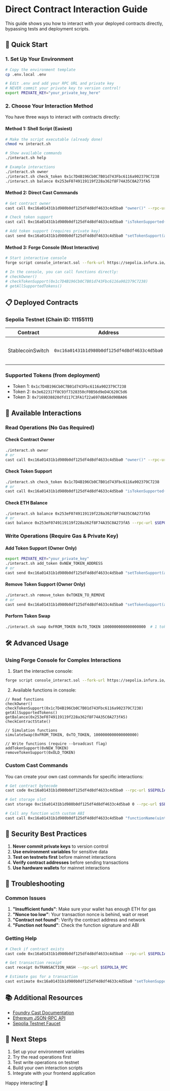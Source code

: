 # Direct Contract Interaction Guide

This guide shows you how to interact with your deployed contracts directly, bypassing tests and deployment scripts.

## 🚀 Quick Start

### 1. Set Up Your Environment

```bash
# Copy the environment template
cp .env.local .env

# Edit .env and add your RPC URL and private key
# NEVER commit your private key to version control!
export PRIVATE_KEY="your_private_key_here"
```

### 2. Choose Your Interaction Method

You have three ways to interact with contracts directly:

#### Method 1: Shell Script (Easiest)
```bash
# Make the script executable (already done)
chmod +x interact.sh

# Show available commands
./interact.sh help

# Example interactions
./interact.sh owner
./interact.sh check_token 0x1c7D4B196Cb0C7B01d743Fbc6116a902379C7238
./interact.sh balance 0x253eF0749119119f228a362f8F74A35C0A273fA5
```

#### Method 2: Direct Cast Commands
```bash
# Get contract owner
cast call 0xc16a01431b1d980b0df125df4d8df4633c4d5ba0 "owner()" --rpc-url https://sepolia.infura.io/v3/YOUR_KEY

# Check token support
cast call 0xc16a01431b1d980b0df125df4d8df4633c4d5ba0 "isTokenSupported(address)" 0x1c7D4B196Cb0C7B01d743Fbc6116a902379C7238 --rpc-url https://sepolia.infura.io/v3/YOUR_KEY

# Add token support (requires private key)
cast send 0xc16a01431b1d980b0df125df4d8df4633c4d5ba0 "setTokenSupport(address,bool)" 0xNEW_TOKEN_ADDRESS true --private-key $PRIVATE_KEY --rpc-url https://sepolia.infura.io/v3/YOUR_KEY
```

#### Method 3: Forge Console (Most Interactive)
```bash
# Start interactive console
forge script console_interact.sol --fork-url https://sepolia.infura.io/v3/YOUR_KEY --interactive

# In the console, you can call functions directly:
# checkOwner()
# checkTokenSupport(0x1c7D4B196Cb0C7B01d743Fbc6116a902379C7238)
# getAllSupportedTokens()
```

## 📋 Deployed Contracts

### Sepolia Testnet (Chain ID: 11155111)

| Contract | Address | Description |
|----------|---------|-------------|
| StablecoinSwitch | `0xc16a01431b1d980b0df125df4d8df4633c4d5ba0` | Main stablecoin switching contract |

### Supported Tokens (from deployment)
- Token 1: `0x1c7D4B196Cb0C7B01d743Fbc6116a902379C7238`
- Token 2: `0x3e622317f8C93f7328350cF0B56d9eD4C620C5d6`
- Token 3: `0x7169D38820dfd117C3FA1f22a697dBA58d90BA06`

## 🔧 Available Interactions

### Read Operations (No Gas Required)

#### Check Contract Owner
```bash
./interact.sh owner
# or
cast call 0xc16a01431b1d980b0df125df4d8df4633c4d5ba0 "owner()" --rpc-url $SEPOLIA_RPC
```

#### Check Token Support
```bash
./interact.sh check_token 0x1c7D4B196Cb0C7B01d743Fbc6116a902379C7238
# or
cast call 0xc16a01431b1d980b0df125df4d8df4633c4d5ba0 "isTokenSupported(address)" 0x1c7D4B196Cb0C7B01d743Fbc6116a902379C7238 --rpc-url $SEPOLIA_RPC
```

#### Check ETH Balance
```bash
./interact.sh balance 0x253eF0749119119f228a362f8F74A35C0A273fA5
# or
cast balance 0x253eF0749119119f228a362f8F74A35C0A273fA5 --rpc-url $SEPOLIA_RPC --ether
```

### Write Operations (Require Gas & Private Key)

#### Add Token Support (Owner Only)
```bash
export PRIVATE_KEY="your_private_key"
./interact.sh add_token 0xNEW_TOKEN_ADDRESS
# or
cast send 0xc16a01431b1d980b0df125df4d8df4633c4d5ba0 "setTokenSupport(address,bool)" 0xNEW_TOKEN_ADDRESS true --private-key $PRIVATE_KEY --rpc-url $SEPOLIA_RPC
```

#### Remove Token Support (Owner Only)
```bash
./interact.sh remove_token 0xTOKEN_TO_REMOVE
# or
cast send 0xc16a01431b1d980b0df125df4d8df4633c4d5ba0 "setTokenSupport(address,bool)" 0xTOKEN_TO_REMOVE false --private-key $PRIVATE_KEY --rpc-url $SEPOLIA_RPC
```

#### Perform Token Swap
```bash
./interact.sh swap 0xFROM_TOKEN 0xTO_TOKEN 1000000000000000000  # 1 token (18 decimals)
```

## 🛠 Advanced Usage

### Using Forge Console for Complex Interactions

1. Start the interactive console:
```bash
forge script console_interact.sol --fork-url https://sepolia.infura.io/v3/YOUR_KEY --interactive
```

2. Available functions in console:
```solidity
// Read functions
checkOwner()
checkTokenSupport(0x1c7D4B196Cb0C7B01d743Fbc6116a902379C7238)
getAllSupportedTokens()
getBalance(0x253eF0749119119f228a362f8F74A35C0A273fA5)
checkContractState()

// Simulation functions
simulateSwap(0xFROM_TOKEN, 0xTO_TOKEN, 1000000000000000000)

// Write functions (require --broadcast flag)
addTokenSupport(0xNEW_TOKEN)
removeTokenSupport(0xOLD_TOKEN)
```

### Custom Cast Commands

You can create your own cast commands for specific interactions:

```bash
# Get contract bytecode
cast code 0xc16a01431b1d980b0df125df4d8df4633c4d5ba0 --rpc-url $SEPOLIA_RPC

# Get storage slot
cast storage 0xc16a01431b1d980b0df125df4d8df4633c4d5ba0 0 --rpc-url $SEPOLIA_RPC

# Call any function with custom ABI
cast call 0xc16a01431b1d980b0df125df4d8df4633c4d5ba0 "functionName(uint256)" 123 --rpc-url $SEPOLIA_RPC
```

## 🔐 Security Best Practices

1. **Never commit private keys** to version control
2. **Use environment variables** for sensitive data
3. **Test on testnets first** before mainnet interactions
4. **Verify contract addresses** before sending transactions
5. **Use hardware wallets** for mainnet interactions

## 🐛 Troubleshooting

### Common Issues

1. **"Insufficient funds"**: Make sure your wallet has enough ETH for gas
2. **"Nonce too low"**: Your transaction nonce is behind, wait or reset
3. **"Contract not found"**: Verify the contract address and network
4. **"Function not found"**: Check the function signature and ABI

### Getting Help

```bash
# Check if contract exists
cast code 0xc16a01431b1d980b0df125df4d8df4633c4d5ba0 --rpc-url $SEPOLIA_RPC

# Get transaction receipt
cast receipt 0xTRANSACTION_HASH --rpc-url $SEPOLIA_RPC

# Estimate gas for a transaction
cast estimate 0xc16a01431b1d980b0df125df4d8df4633c4d5ba0 "setTokenSupport(address,bool)" 0xTOKEN true --rpc-url $SEPOLIA_RPC
```

## 📚 Additional Resources

- [Foundry Cast Documentation](https://book.getfoundry.sh/reference/cast/)
- [Ethereum JSON-RPC API](https://ethereum.org/en/developers/docs/apis/json-rpc/)
- [Sepolia Testnet Faucet](https://sepoliafaucet.com/)

## 🎯 Next Steps

1. Set up your environment variables
2. Try the read operations first
3. Test write operations on testnet
4. Build your own interaction scripts
5. Integrate with your frontend application

Happy interacting! 🚀